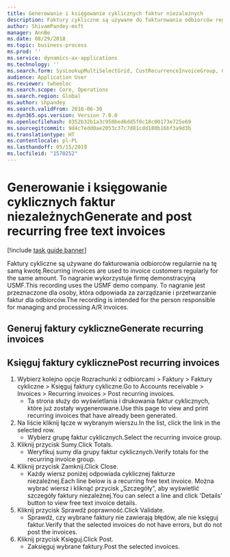 ```yaml
---
title: Generowanie i księgowanie cyklicznych faktur niezależnych
description: Faktury cykliczne są używane do fakturowania odbiorców regularnie na tę samą kwotę.
author: ShivamPandey-msft
manager: AnnBe
ms.date: 08/29/2018
ms.topic: business-process
ms.prod: ''
ms.service: dynamics-ax-applications
ms.technology: ''
ms.search.form: SysLookupMultiSelectGrid, CustRecurrenceInvoiceGroup, CustFreeInvoice, CustRecurrenceInvoiceTotals
audience: Application User
ms.reviewer: twheeloc
ms.search.scope: Core, Operations
ms.search.region: Global
ms.author: shpandey
ms.search.validFrom: 2016-06-30
ms.dyn365.ops.version: Version 7.0.0
ms.openlocfilehash: 8352b32b1a3c950bed6dd5f0c18c00173e725e69
ms.sourcegitcommit: 9d4c7edd0ae2053c37c7d81cdd180b16bf3a9d3b
ms.translationtype: HT
ms.contentlocale: pl-PL
ms.lasthandoff: 05/15/2019
ms.locfileid: "1570252"
---
```

# <a name="generate-and-post-recurring-free-text-invoices"></a><span data-ttu-id="babe5-103">Generowanie i księgowanie cyklicznych faktur niezależnych</span><span class="sxs-lookup"><span data-stu-id="babe5-103">Generate and post recurring free text invoices</span></span>

[!include [task guide banner](../../includes/task-guide-banner.md)]

<span data-ttu-id="babe5-104">Faktury cykliczne są używane do fakturowania odbiorców regularnie na tę samą kwotę.</span><span class="sxs-lookup"><span data-stu-id="babe5-104">Recurring invoices are used to invoice customers regularly for the same amount.</span></span> <span data-ttu-id="babe5-105">To nagranie wykorzystuje firmę demonstracyjną USMF.</span><span class="sxs-lookup"><span data-stu-id="babe5-105">This recording uses the USMF demo company.</span></span> <span data-ttu-id="babe5-106">To nagranie jest przeznaczone dla osoby, która odpowiada za zarządzanie i przetwarzanie faktur dla odbiorców.</span><span class="sxs-lookup"><span data-stu-id="babe5-106">The recording is intended for the person responsible for managing and processing A/R invoices.</span></span>


## <a name="generate-recurring-invoices"></a><span data-ttu-id="babe5-107">Generuj faktury cykliczne</span><span class="sxs-lookup"><span data-stu-id="babe5-107">Generate recurring invoices</span></span>

## <a name="post-recurring-invoices"></a><span data-ttu-id="babe5-108">Księguj faktury cykliczne</span><span class="sxs-lookup"><span data-stu-id="babe5-108">Post recurring invoices</span></span>
1. <span data-ttu-id="babe5-109">Wybierz kolejno opcje Rozrachunki z odbiorcami > Faktury > Faktury cykliczne > Księguj faktury cykliczne.</span><span class="sxs-lookup"><span data-stu-id="babe5-109">Go to Accounts receivable > Invoices > Recurring invoices > Post recurring invoices.</span></span>
    * <span data-ttu-id="babe5-110">Ta strona służy do wyświetlania i drukowania faktur cyklicznych, które już zostały wygenerowane.</span><span class="sxs-lookup"><span data-stu-id="babe5-110">Use this page to view and print recurring invoices that have already been generated.</span></span>  
2. <span data-ttu-id="babe5-111">Na liście kliknij łącze w wybranym wierszu.</span><span class="sxs-lookup"><span data-stu-id="babe5-111">In the list, click the link in the selected row.</span></span>
    * <span data-ttu-id="babe5-112">Wybierz grupę faktur cyklicznych.</span><span class="sxs-lookup"><span data-stu-id="babe5-112">Select the recurring invoice group.</span></span>  
3. <span data-ttu-id="babe5-113">Kliknij przycisk Sumy.</span><span class="sxs-lookup"><span data-stu-id="babe5-113">Click Totals.</span></span>
    * <span data-ttu-id="babe5-114">Weryfikuj sumy dla grupy faktur cyklicznych.</span><span class="sxs-lookup"><span data-stu-id="babe5-114">Verify totals for the recurring invoice group.</span></span>  
4. <span data-ttu-id="babe5-115">Kliknij przycisk Zamknij.</span><span class="sxs-lookup"><span data-stu-id="babe5-115">Click Close.</span></span>
    * <span data-ttu-id="babe5-116">Każdy wiersz poniżej odpowiada cyklicznej fakturze niezależnej.</span><span class="sxs-lookup"><span data-stu-id="babe5-116">Each line below is a recurring free text invoice.</span></span> <span data-ttu-id="babe5-117">Można wybrać wiersz i kliknąć przycisk „Szczegóły”, aby wyświetlić szczegóły faktury niezależnej.</span><span class="sxs-lookup"><span data-stu-id="babe5-117">You can select a line and click 'Details' button to view free text invoice details.</span></span>  
5. <span data-ttu-id="babe5-118">Kliknij przycisk Sprawdź poprawność.</span><span class="sxs-lookup"><span data-stu-id="babe5-118">Click Validate.</span></span>
    * <span data-ttu-id="babe5-119">Sprawdź, czy wybrane faktury nie zawierają błędów, ale nie księguj faktur.</span><span class="sxs-lookup"><span data-stu-id="babe5-119">Verify that the selected invoices do not have errors, but do not post the invoices.</span></span>  
6. <span data-ttu-id="babe5-120">Kliknij przycisk Księguj.</span><span class="sxs-lookup"><span data-stu-id="babe5-120">Click Post.</span></span>
    * <span data-ttu-id="babe5-121">Zaksięguj wybrane faktury.</span><span class="sxs-lookup"><span data-stu-id="babe5-121">Post the selected invoices.</span></span>  


